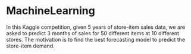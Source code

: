 # MachineLearning
In this Kaggle competition, given 5 years of store-item sales data, we are asked to predict 3 months of sales for 50 different items at 10 different stores. The motivation is to find the best forecasting model to predict the store-item demand.
